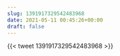 ```yaml
---
slug: 1391917329542483968
date: 2021-05-11 00:45:26+00:00
draft: false
---
```


{{< tweet 1391917329542483968 >}}
